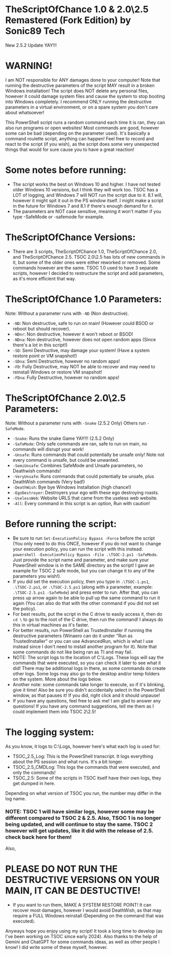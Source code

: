 # TheScriptOfChance 1.0 & 2.0\2.5 Remastered (Fork Edition) by Sonic89 Tech

New 2.5.2 Update YAY!!!

# WARNING!

I am NOT responsible for ANY damages done to your computer! Note that running the destructive parameters of the script MAY result in a broken Windows installation! The script does NOT delete any personal files, however it could damage system files and cause the system to stop booting into Windows completely. I recommend ONLY running the destructive parameters in a virtual environment, or on a spare system you don't care about whatsoever!

This PowerShell script runs a random command each time it is ran, they can also run programs or open websites! Most commands are good, however some can be bad (depending on the parameter used). It's basically a command roulette script, anything can happen!
Feel free to record and react to the script (if you wish), as the script does some very unexpected things that would for sure cause you to have a great reaction!

# Some notes before running:
- The script works the best on Windows 10 and higher. I have not tested older Windows 10 versions, but I think they will work too. TSOC has a LOT of logging, and Windows 7 will NOT run the script due to it. 8.1 will, however it might spit it out in the PS window itself. I might make a script in the future for Windows 7 and 8.1 if there's enough demand for it.
- The parameters are NOT case sensitive, meaning it won't matter if you type -SafeMode or -safemode for example.

# TheScriptOfChance Versions:
- There are 3 scripts, TheScriptOfChance 1.0, TheScriptOfChance 2.0, and TheScriptOfChance 2.5. TSOC 2.0\2.5 has lots of new commands in it, but some of the older ones were either reworked or removed. Some commands however are the same. TSOC 1.0 used to have 3 separate scripts, however I decided to restructure the script and add parameters, as it's more efficient that way.

# TheScriptOfChance 1.0 Parameters:
Note: Without a parameter runs with ``-ND`` (Non destructive).
- ``-ND``: Non destructive, safe to run on main! (However could BSOD or reboot but should recover).
- ``-NDnr``: Non destructive, however it won't reboot or BSOD!
- ``-NDna``: Non destructive, however does not open random apps (Since there's a lot in this script!)
- ``-SD``: Semi Destructive, may damage your system! (Have a system restore point or VM snapshot!)
- ``-SDna``: Semi Destructive, however no random apps!
- ``-FD``: Fully Destructive, may NOT be able to recover and may need to reinstall Windows or restore VM snapshot!
- ``-FDna``: Fully Destructive, however no random apps!

# TheScriptOfChance 2.0\2.5 Parameters:
Note: Without a parameter runs with ``-Snake`` (2.5.2 Only) Others run ``-SafeMode``.
- ``-Snake``: Runs the snake Game YAY!!! (2.5.2 Only)
- ``-SafeMode``: Only safe commands are ran, safe to run on main, no commands will disrupt your work!
- ``-Unsafe``: Runs commands that could potentially be unsafe only! Note not every command is unsafe, but could be unwanted.
- ``-SemiUnsafe``: Combines SafeMode and Unsafe parameters, no Deathwish commands!
- ``-VeryUnsafe``: Runs commands that could potentially be unsafe, plus DeathWish commands (Very bad!)
- ``-DeathWish``: Bye bye Windows Installation (high chance!)
- ``-EgoDestroyer``: Destroyers your ego with these ego destroying roasts.
- ``-UselessWeb``: Website URLS that came from the useless web website.
- ``-All``: Every command in this script is an option, Run with caution!


# Before running the script:
- Be sure to run ``Set-ExecutionPolicy Bypass -Force`` before the script (You only need to do this ONCE, however if you do not want to change your execution policy, you can run the script with this instead: ``powershell -ExecutionPolicy Bypass -File .\TSOC-2.ps1 -SafeMode``. Just provide the script name and parameter, and make sure your PowerShell window is in the SAME directory as the script! I gave an example for TSOC 2 safe mode, but you can change it to any of the parameters you wish!). 
- If you did set the execution policy, then you type in ``.\TSOC-1.ps1``, ``.\TSOC-2.ps1``, or ``.\TSOC-2.5.ps1`` (along with a parameter, example: ``.\TSOC-2.5.ps1 -SafeMode``) and press enter to run. After that, you can press up arrow again to be able to pull up the same command to run it again (You can also do that with the other command if you did not set the policy).
- For best results, put the script in the C drive to easily access it, then do ``cd \`` to go to the root of the C drive, then run the command! I always do this in virtual machines as it's faster.
- For better results, run PowerShell as TrustedInstaller if running the destructive parameters (Winaero can do it under "Run as TrustedInstaller" or you can use AdvancedRun, which is what I use instead since I don't need to install another program for it). Note that some commands do not like being ran as TI and may fail.
- NOTE: The script logs to the location of C:\Logs. These logs will say the commands that were executed, so you can check it later to see what it did! There may be additional logs in there, as some commands do create other logs. Some logs may also go to the desktop and/or temp folders on the system. More about the logs below.
- Another note: some commands take longer to execute, so if it's blinking, give it time! Also be sure you didn't accidentally select in the PowerShell window, as that pauses it! If you did, right click and it should unpause!
- If you have any questions, feel free to ask me! I am glad to answer any questions! If you have any command suggestions, tell me them as I could implement them into TSOC 2\2.5!

# The logging system:
As you know, it logs to C:\Logs, however here's what each log is used for:
- TSOC_2.5_Log: This is the PowerShell transcript. It logs everything about the PS session and what runs. It's a bit longer.
- TSOC_2.5_CMDLog: This logs the commands that were executed, and only the commands!
- TSOC_2.5: Some of the scripts in TSOC itself have their own logs, they get dumped in here.

Depending on what version of TSOC you run, the number may differ in the log name.
### NOTE: TSOC 1 will have similar logs, however some may be different compared to TSOC 2 & 2.5. Also, TSOC 1 is no longer being updated, and will continue to stay the same. TSOC 2 however will get updates, like it did with the release of 2.5. check back here for them!

Also, 
# PLEASE DO NOT RUN THE DESTRUCTIVE VERSIONS ON YOUR MAIN, IT CAN BE DESTUCTIVE!
- If you want to run them, MAKE A SYSTEM RESTORE POINT! It can recover most damages, however I would avoid DeathWish, as that may require a FULL Windows reinstall (Depending on the command that was executed).

Anyways hope you enjoy using my script! It took a long time to develop (as I've been working on TSOC since early 2024).
Also thanks to the help of Gemini and ChatGPT for some commands ideas, as well as other people I know! I did write some of these myself, however.
